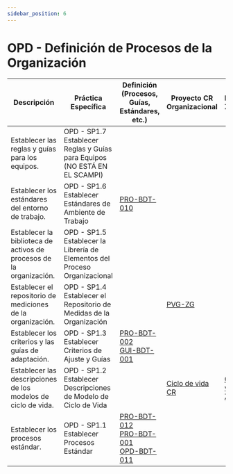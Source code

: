 ```yaml
---
sidebar_position: 6
---
```


# OPD - Definición de Procesos de la Organización

| Descripción   | Práctica Específica  | Definición (Procesos, Guías, Estándares, etc.) | Proyecto CR Organizacional | Proyecto Zeitgeist | Proyecto Departamental |
| ------------------------------------------------------------------- | -------------------------------------------------------------------------- | ---------------------------------------------- | -------------------------- | ------------------ | ---------------------- |
| Establecer las reglas y guías para los equipos.                     | OPD - SP1.7 Establecer Reglas y Guías para Equipos (NO ESTÁ EN EL SCAMPI)  |                                               |                            |                    |                        |
| Establecer los estándares del entorno de trabajo.| OPD - SP1.6 Establecer Estándares de Ambiente de Trabajo | [PRO-BDT-010](https://black-dot-2024.github.io/docs/procesos/pro-bdt-010)                                              |                            |                    |                        |
| Establecer la biblioteca de activos de procesos de la organización. | OPD - SP1.5 Establecer la Librería de Elementos del Proceso Organizacional |                                                |                            |                    |                        |
| Establecer el repositorio de mediciones de la organización.         | OPD - SP1.4 Establecer el Repositorio de Medidas de la Organización  |             |[PVG-ZG](https://docs.google.com/spreadsheets/d/1OztJ9xOr7IbeKYa5hAtZXQzR3f2LZphNfgC23aanGpI/edit#gid=0)                           |                    |                        |
| Establecer los criterios y las guías de adaptación.| OPD - SP1.3 Establecer Criterios de Ajuste y Guías | [PRO-BDT-002](https://black-dot-2024.github.io/docs/procesos/pro-bdt-002) <br /> [GUI-BDT-001](https://black-dot-2024.github.io/docs/guias/gui-bdt-001)                                             |                            |                    |                        |
| Establecer las descripciones de los modelos de ciclo de vida.| OPD - SP1.2 Establecer Descripciones de Modelo de Ciclo de Vida |     | [Ciclo de vida CR](https://black-dot-2024.github.io/docs/cr/vision-proyecto-cr#ciclo-de-vida-del-proyecto)  | [Cilo de vida Zeitgeist](https://black-dot-2024.github.io/docs/zeitgeist/vision-proyecto-ZG#ciclo-de-vida-del-proyecto) |                        |
| Establecer los procesos estándar.| OPD - SP1.1 Establecer Procesos Estándar  | [PRO-BDT-012](https://black-dot-2024.github.io/docs/procesos/pro-bdt-012) <br /> [PRO-BDT-001](https://black-dot-2024.github.io/docs/procesos/pro-bdt-001) <br /> [OPD-BDT-011](https://black-dot-2024.github.io/docs/procesos/pro-bdt-011)  |                            |                    |                        |
